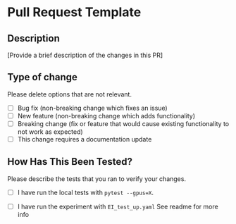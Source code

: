 # Pull Request Template

## Description
[Provide a brief description of the changes in this PR]

## Type of change
Please delete options that are not relevant.

- [ ] Bug fix (non-breaking change which fixes an issue)
- [ ] New feature (non-breaking change which adds functionality)
- [ ] Breaking change (fix or feature that would cause existing functionality to not work as expected)
- [ ] This change requires a documentation update

## How Has This Been Tested?
Please describe the tests that you ran to verify your changes. 

- [ ] I have run the local tests with `pytest --gpus=X`.
- [ ] I have run the experiment with `EI_test_up.yaml`
See readme for more info

